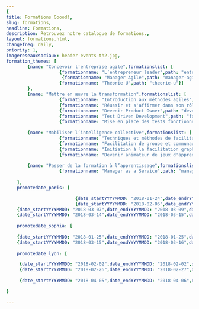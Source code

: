 ```yaml
---
{
title: Formations Goood!,
slug: formations,
headline: Formations,
description: Retrouvez notre catalogue de formations.,
layout: formations.html,
changefreq: daily,
priority: 1,
imagereseauxsociaux: header-events-th2.jpg,
formation_themes: [
        {name: "Concevoir l'entreprise agile",formationslist: [
                    {formationname: "L’entrepreneur leader",path: "entrepreneur-leader"},
                     {formationname: "Manager Agile",path: "manager-agile"},
                    {formationname: "Théorie U",path: "theorie-u"}]
        },
        {name: "Mettre en œuvre la transformation",formationslist: [
                    {formationname: "Introduction aux méthodes agiles",path: "introduction-methodes-agiles"},
                    {formationname: "Réussir et s'affirmer dans son rôle de Scrum Master",path: "scrum-master"},
                    {formationname: "Devenir Product Owner",path: "devenir-product-owner"},
                    {formationname: "Test Driven Development",path: "formation-tdd"},
                    {formationname: "Mise en place des tests fonctionnels avec TFS et Microsoft Test Manager",path: "tests-fonctionnels"}]},
                    
        {name: "Mobiliser l’intelligence collective",formationslist: [
                    {formationname: "Techniques et méthodes de facilitation de groupe - ToP",path: "techniques-et-methodes-de-facilitation-de-groupe"},
                    {formationname: "Facilitation de groupe et communautés de pratiques",path: "facilitation-de-groupe-et-communautes-de-pratiques"},
                    {formationname: "Initiation à la facilitation graphique",path: "initiation-facilitation-graphique"},
                    {formationname: "Devenir animateur de jeux d'apprentissage",path: "devenir-animateur-jeux-apprentissage"}]},
       
        {name: "Passer de la formation à l’apprentissage",formationslist: [
                    {formationname: "Manager as a Service",path: "manager-as-a-service"}]}
        
    ],
    promotedate_paris: [

                          {date_startYYYYMMDD: "2018-01-24",date_endYYYYMMDD: "2018-01-24",date_start: "24/01/2018",formationname: "introduction aux methodes agiles", path: "introduction-methodes-agiles"},
                          {date_startYYYYMMDD: "2018-02-06",date_endYYYYMMDD: "2018-02-07",date_start: "06/02/2018",formationname: "Facilitation de groupe et communautés de pratiques", path: "facilitation-de-groupe-et-communautes-de-pratiques"},
    {date_startYYYYMMDD: "2018-03-07",date_endYYYYMMDD: "2018-03-09",date_start: "07/03/2018",formationname: "Techniques et méthodes de facilitation de groupe - ToP", path: "techniques-et-methodes-de-facilitation-de-groupe"},
    {date_startYYYYMMDD: "2018-03-14",date_endYYYYMMDD: "2018-03-15",date_start: "14/03/2018",formationname: "Devenir animateur de jeux d'apprentissage", path: "devenir-animateur-jeux-apprentissage"}],
    
    promotedate_sophia: [
    
    {date_startYYYYMMDD: "2018-01-25",date_endYYYYMMDD: "2018-01-25",date_start: "25/01/2018",formationname: "introduction aux methodes agiles", path: "introduction-methodes-agiles"},
    {date_startYYYYMMDD: "2018-03-15",date_endYYYYMMDD: "2018-03-16",date_start: "15/03/2018",formationname: "Réussir et s'affirmer dans son rôle de Scrum Master", path: "scrum-master"}],
    
    promotedate_lyon: [

     {date_startYYYYMMDD: "2018-02-02",date_endYYYYMMDD: "2018-02-02",date_start: "02/02/2018",formationname: "introduction aux methodes agiles", path: "introduction-methodes-agiles"},
     {date_startYYYYMMDD: "2018-02-26",date_endYYYYMMDD: "2018-02-27",date_start: "26/02/2018",formationname: "Devenir Product Owner", path: "devenir-product-owner"},
     
     {date_startYYYYMMDD: "2018-04-05",date_endYYYYMMDD: "2018-04-06",date_start: "06/04/2018",formationname: "Devenir animateur de jeux d'apprentissage", path: "devenir-animateur-jeux-apprentissage"}]

}

---
```

